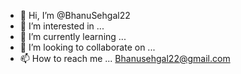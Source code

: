 - 👋 Hi, I’m @BhanuSehgal22
- 👀 I’m interested in ...
- 🌱 I’m currently learning ...
- 💞️ I’m looking to collaborate on ...
- 📫 How to reach me ... Bhanusehgal22@gmail.com

<!---
BhanuSehgal22/BhanuSehgal22 is a ✨ special ✨ repository because its `README.md` (this file) appears on your GitHub profile.
You can click the Preview link to take a look at your changes.
--->
